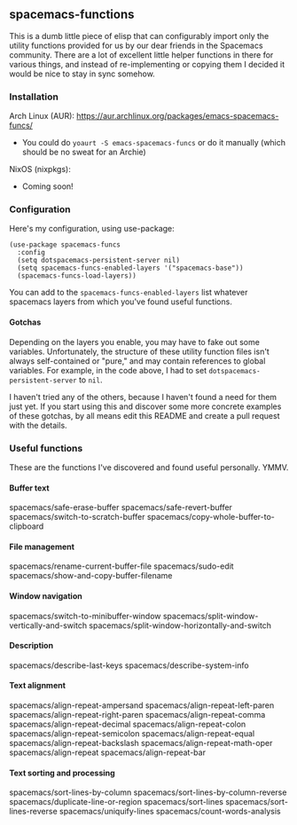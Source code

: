 ## spacemacs-functions

This is a dumb little piece of elisp that can configurably import only the utility functions provided for us by our dear friends in the Spacemacs community. There are a lot of excellent little helper functions in there for various things, and instead of re-implementing or copying them I decided it would be nice to stay in sync somehow.

### Installation

Arch Linux (AUR): https://aur.archlinux.org/packages/emacs-spacemacs-funcs/
  * You could do `yoaurt -S emacs-spacemacs-funcs` or do it manually (which should be no sweat for an Archie)


NixOS (nixpkgs):
  * Coming soon!


### Configuration

Here's my configuration, using use-package:

```
(use-package spacemacs-funcs
  :config
  (setq dotspacemacs-persistent-server nil)
  (setq spacemacs-funcs-enabled-layers '("spacemacs-base"))
  (spacemacs-funcs-load-layers))
```

You can add to the `spacemacs-funcs-enabled-layers` list whatever spacemacs layers from which you've found useful functions.



#### Gotchas

Depending on the layers you enable, you may have to fake out some variables. Unfortunately, the structure of these utility function files isn't always self-contained or "pure," and may contain references to global variables. For example, in the code above, I had to set `dotspacemacs-persistent-server` to `nil`.

I haven't tried any of the others, because I haven't found a need for them just yet. If you start using this and discover some more concrete examples of these gotchas, by all means edit this README and create a pull request with the details.


### Useful functions

These are the functions I've discovered and found useful personally. YMMV.

#### Buffer text
spacemacs/safe-erase-buffer
spacemacs/safe-revert-buffer
spacemacs/switch-to-scratch-buffer
spacemacs/copy-whole-buffer-to-clipboard

#### File management
spacemacs/rename-current-buffer-file
spacemacs/sudo-edit
spacemacs/show-and-copy-buffer-filename

#### Window navigation
spacemacs/switch-to-minibuffer-window
spacemacs/split-window-vertically-and-switch
spacemacs/split-window-horizontally-and-switch

#### Description
spacemacs/describe-last-keys
spacemacs/describe-system-info

#### Text alignment
spacemacs/align-repeat-ampersand
spacemacs/align-repeat-left-paren
spacemacs/align-repeat-right-paren
spacemacs/align-repeat-comma
spacemacs/align-repeat-decimal
spacemacs/align-repeat-colon
spacemacs/align-repeat-semicolon
spacemacs/align-repeat-equal
spacemacs/align-repeat-backslash
spacemacs/align-repeat-math-oper
spacemacs/align-repeat
spacemacs/align-repeat-bar

#### Text sorting and processing
spacemacs/sort-lines-by-column
spacemacs/sort-lines-by-column-reverse
spacemacs/duplicate-line-or-region
spacemacs/sort-lines
spacemacs/sort-lines-reverse
spacemacs/uniquify-lines
spacemacs/count-words-analysis
